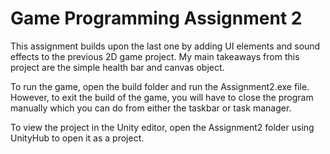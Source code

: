 # Game Programming Assignment 2
This assignment builds upon the last one by adding UI elements and sound effects to the previous 2D game project. My main takeaways from this project are the simple health bar and canvas object.

To run the game, open the build folder and run the Assignment2.exe file. However, to exit the build of the game, you will have to close the program manually which you can do from either the taskbar or task manager.

To view the project in the Unity editor, open the Assignment2 folder using UnityHub to open it as a project.